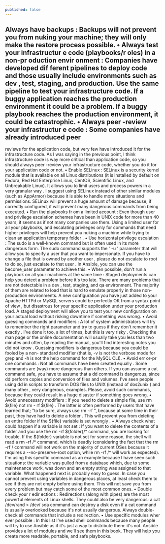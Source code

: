 ```yaml
---
published: false
---
```

Always have backups
: Backups will not prevent you from nuking your machine; they will only
make the restore process possible.
•
Always test your infrastructur
e code (playbooks/r
oles) in a non-pr
oduction envir
onment
:
Companies have developed dif
ferent pipelines to deploy code and those usually include
environments such as dev
, test, staging, and production. Use the same pipeline to test your
infrastructure code. If a buggy application reaches the production environment it could be a
problem. If a buggy playbook reaches the production environment, it could be catastrophic.
•
Always peer
-review your infrastructur
e code
: Some companies have already introduced peer
-
reviews for the application code, but very few have introduced it for the infrastructure code. As
I was saying in the previous point, I think infrastructure code is way more critical than
application code, so you should always peer
-review your infrastructure code, whether you do it
for your application code or not.
•
Enable SELinux
: SELinux is a security kernel module that is available on all Linux
distributions (it is installed by default on Fedora, Red Hat Enterprise Linux, CentOS, Scientific
Linux, and Unbreakable Linux). It allows you to limit users and process powers in a very
granular way
. I suggest using SELinux instead of other similar modules (such as AppArmor)
because it is able to handle more situations and permissions. SELinux will prevent a huge
amount of damage because, if correctly configured, it will prevent many dangerous commands
from being executed.
•
Run the playbooks fr
om a limited account
: Even though user and privilege escalation
schemes have been in UNIX code for more than 40 years, it seems as if not many companies
use them. Using a limited user for all your playbooks, and escalating privileges only for
commands that need higher privileges will help prevent you nuking a machine while trying to
clean an application temporary folder
.
•
Use horizontal privilege escalation
: The
sudo
is a well-known command
but is often used in
its more dangerous form. The
sudo
command supports the '
-u
' parameter that will allow you
to specify a user that you want to impersonate. If you have to change a file that is owned by
another user
, please do not escalate to
root
to do so, just escalate to that user
. In Ansible, you
can use the
become_user
parameter to achieve this.
•
When possible, don't run a playbook on all your machines at the same time
: Staged
deployments can help you detect a problem before it's too late. There are many problems that
are not detectable in a dev
, test, staging, and qa environment. The majority of them are related to
load that is hard to emulate properly in those non-production environments. A new
configuration you have just added to your Apache HTTPd or MySQL servers could be perfectly
OK from a syntax point of view
, but disastrous for your specific application under your
production load. A staged deployment will allow you to test your new configuration on your
actual load without risking downtime if something was wrong.
•
Avoid guessing commands
and modifiers
: A lot of system administrators will try to remember
the right parameter and try to guess if they don't remember it exactly
. I've done it too, a lot of
times, but this is very risky
. Checking the man page or the online documentation will usually
take you less than two minutes and often, by reading the manual, you'll find interesting notes
you did not know
. Guessing modifiers is dangerous because you could be fooled by a non-
standard modifier (that is,
-v
is not the
verbose mode for
grep
and
-h
is not the
help
command for the MySQL CLI).
•
Avoid err
or-pr
one commands
: Not all commands have been created equally
. Some commands
are (way) more dangerous than others. If you can assume a
cat
command safe, you have to
assume that a
dd
command is dangerous, since
dd
perform copies and conversion of files and
volumes. I've seen people using
dd
in scripts to transform DOS files to UNIX (instead of
dos2unix
) and many other
, very dangerous, examples. Please, avoid such commands, because
they could result in a huge disaster if something goes wrong.
•
Avoid unnecessary modifiers
: If you need to delete a simple file, use
rm ${file}
not
rm -
rf ${file}
. The latter is often performed by users that have learned that; "to be sure, always
use
rm -rf
", because at some time in their past, they have had to delete a folder
. This will
prevent you from deleting an entire folder if the
${file}
variable is set wrongly
.
•
Always check what could happen if a variable is not set
: If you want to delete the contents of
a folder and you use the
rm -rf ${folder}/*
command, you are looking for trouble. If
the
${folder}
variable is not set for some reason, the shell will read a
rm -rf /*
command, which is deadly (considering the fact that the
rm -rf /
command will not work on
the majority of current OSes because it requires a
--no-preserve-root
option, while
rm
-rf /*
will work as expected). I'm using this specific command as an example because I have
seen such situations: the variable was pulled from a database which, due to some maintenance
work, was down and an empty string was assigned to that variable. What happened next is
probably easy to guess. In case you cannot prevent using variables in dangerous places, at least
check them to see if they are not empty before using them. This will not save you from every
problem
but may catch some of the most common ones.
•
Double check your r
edir
ections
: Redirections (along with pipes) are the most powerful
elements of Linux shells. They could also be very dangerous: a
cat /dev/rand > /dev/
sda
command can destroy a disk even if a
cat
command is usually overlooked because it's not
usually dangerous. Always double-check all commands that include a redirection.
•
Use specific modules wher
ever possible
: In this list I've used shell commands because many
people will try to use Ansible as if it's just a way to distribute them: it's not. Ansible provides a
lot of modules and we'll see them in this book. They will help you create more readable,
portable, and safe playbooks.
